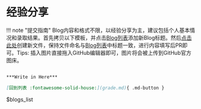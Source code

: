 # 经验分享

!!! note "提交指南"
       Blog内容和格式不限，以经验分享为主，建议包括个人基本情况和录取结果。首先拷贝以下模板，并点击[Blog列表](https://github.com/csmsapp/csmsapp.github.io/edit/master/blogs_list.yml)添加新Blog标题。然后[点击此处](https://github.com/csmsapp/csmsapp.github.io/new/master/docs)创建新文件，保持文件命名与[Blog列表](https://github.com/csmsapp/csmsapp.github.io/edit/master/blogs_list.yml)中标题一致，进行内容填写后PR即可。Tips: 插入图片直接拖入GitHub编辑器即可，图片将会被上传到GitHub官方图床。
       
``` markdown title="Blog模板"

***Write in Here***

[回到列表 :fontawesome-solid-house:](grade.md){ .md-button }

```

$blogs_list
